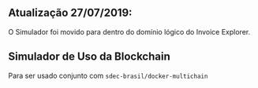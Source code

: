 ## Atualização 27/07/2019:

O Simulador foi movido para dentro do domínio lógico do Invoice Explorer.

## Simulador de Uso da Blockchain

Para ser usado conjunto com ``sdec-brasil/docker-multichain``
